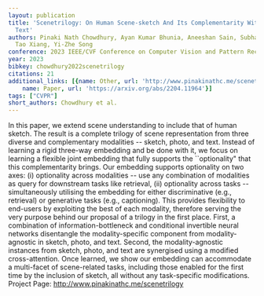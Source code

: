 ```yaml
---
layout: publication
title: 'Scenetrilogy: On Human Scene-sketch And Its Complementarity With Photo And
  Text'
authors: Pinaki Nath Chowdhury, Ayan Kumar Bhunia, Aneeshan Sain, Subhadeep Koley,
  Tao Xiang, Yi-Zhe Song
conference: 2023 IEEE/CVF Conference on Computer Vision and Pattern Recognition (CVPR)
year: 2023
bibkey: chowdhury2022scenetrilogy
citations: 21
additional_links: [{name: Other, url: 'http://www.pinakinathc.me/scenetrilogy'}, {
    name: Paper, url: 'https://arxiv.org/abs/2204.11964'}]
tags: ["CVPR"]
short_authors: Chowdhury et al.
---
```

In this paper, we extend scene understanding to include that of human sketch.
The result is a complete trilogy of scene representation from three diverse and
complementary modalities -- sketch, photo, and text. Instead of learning a
rigid three-way embedding and be done with it, we focus on learning a flexible
joint embedding that fully supports the ``optionality" that this
complementarity brings. Our embedding supports optionality on two axes: (i)
optionality across modalities -- use any combination of modalities as query for
downstream tasks like retrieval, (ii) optionality across tasks --
simultaneously utilising the embedding for either discriminative (e.g.,
retrieval) or generative tasks (e.g., captioning). This provides flexibility to
end-users by exploiting the best of each modality, therefore serving the very
purpose behind our proposal of a trilogy in the first place. First, a
combination of information-bottleneck and conditional invertible neural
networks disentangle the modality-specific component from modality-agnostic in
sketch, photo, and text. Second, the modality-agnostic instances from sketch,
photo, and text are synergised using a modified cross-attention. Once learned,
we show our embedding can accommodate a multi-facet of scene-related tasks,
including those enabled for the first time by the inclusion of sketch, all
without any task-specific modifications. Project Page:
http://www.pinakinathc.me/scenetrilogy